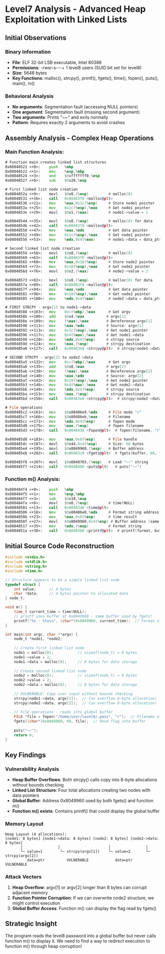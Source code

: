 # Level7 Analysis - Advanced Heap Exploitation with Linked Lists

## Initial Observations

### Binary Information
- **File**: ELF 32-bit LSB executable, Intel 80386
- **Permissions**: -rwsr-s---+ 1 level8 users (SUID bit set for level8)
- **Size**: 5648 bytes
- **Key Functions**: malloc(), strcpy(), printf(), fgets(), time(), fopen(), puts(), main(), m()

### Behavioral Analysis
- **No arguments**: Segmentation fault (accessing NULL pointers)
- **One argument**: Segmentation fault (missing second argument)
- **Two arguments**: Prints "~~" and exits normally
- **Pattern**: Requires exactly 2 arguments to avoid crashes

## Assembly Analysis - Complex Heap Operations

### Main Function Analysis:

```asm
# Function main creates linked list structures
0x08048521 <+0>:    push   %ebp
0x08048522 <+1>:    mov    %esp,%ebp
0x08048524 <+3>:    and    $0xfffffff0,%esp
0x08048527 <+6>:    sub    $0x20,%esp

# First linked list node creation
0x0804852a <+9>:    movl   $0x8,(%esp)         # malloc(8)
0x08048531 <+16>:   call   0x80483f0 <malloc@plt>
0x08048536 <+21>:   mov    %eax,0x1c(%esp)     # Store node1 pointer
0x0804853a <+25>:   mov    0x1c(%esp),%eax     # Get node1 pointer  
0x0804853e <+29>:   movl   $0x1,(%eax)         # node1->value = 1

0x08048544 <+35>:   movl   $0x8,(%esp)         # malloc(8) for data
0x0804854b <+42>:   call   0x80483f0 <malloc@plt>
0x08048550 <+47>:   mov    %eax,%edx           # Get data pointer
0x08048552 <+49>:   mov    0x1c(%esp),%eax     # Get node1 pointer
0x08048556 <+53>:   mov    %edx,0x4(%eax)      # node1->data = data_ptr

# Second linked list node creation  
0x08048559 <+56>:   movl   $0x8,(%esp)         # malloc(8)
0x08048560 <+63>:   call   0x80483f0 <malloc@plt>
0x08048565 <+68>:   mov    %eax,0x18(%esp)     # Store node2 pointer
0x08048569 <+72>:   mov    0x18(%esp),%eax     # Get node2 pointer
0x0804856d <+76>:   movl   $0x2,(%eax)         # node2->value = 2

0x08048573 <+82>:   movl   $0x8,(%esp)         # malloc(8) for data
0x0804857a <+89>:   call   0x80483f0 <malloc@plt>
0x0804857f <+94>:   mov    %eax,%edx           # Get data pointer
0x08048581 <+96>:   mov    0x18(%esp),%eax     # Get node2 pointer
0x08048585 <+100>:  mov    %edx,0x4(%eax)      # node2->data = data_ptr

# FIRST STRCPY - argv[1] to node1->data
0x08048588 <+103>:  mov    0xc(%ebp),%eax      # Get argv
0x0804858b <+106>:  add    $0x4,%eax          # argv[1]
0x0804858e <+109>:  mov    (%eax),%eax        # Dereference argv[1]
0x08048590 <+111>:  mov    %eax,%edx          # Source: argv[1]
0x08048592 <+113>:  mov    0x1c(%esp),%eax    # Get node1 pointer
0x08048596 <+117>:  mov    0x4(%eax),%eax     # Get node1->data
0x08048599 <+120>:  mov    %edx,0x4(%esp)     # strcpy source
0x0804859d <+124>:  mov    %eax,(%esp)        # strcpy destination
0x080485a0 <+127>:  call   0x80483e0 <strcpy@plt>  # strcpy(node1->data, argv[1])

# SECOND STRCPY - argv[2] to node2->data  
0x080485a5 <+132>:  mov    0xc(%ebp),%eax      # Get argv
0x080485a8 <+135>:  add    $0x8,%eax          # argv[2]
0x080485ab <+138>:  mov    (%eax),%eax        # Dereference argv[2]
0x080485ad <+140>:  mov    %eax,%edx          # Source: argv[2]
0x080485af <+142>:  mov    0x18(%esp),%eax    # Get node2 pointer
0x080485b3 <+146>:  mov    0x4(%eax),%eax     # Get node2->data
0x080485b6 <+149>:  mov    %edx,0x4(%esp)     # strcpy source
0x080485ba <+153>:  mov    %eax,(%esp)        # strcpy destination
0x080485bd <+156>:  call   0x80483e0 <strcpy@plt>  # strcpy(node2->data, argv[2])

# File operations
0x080485c2 <+161>:  mov    $0x80486e9,%edx     # File mode "r"
0x080485c7 <+166>:  mov    $0x80486eb,%eax     # Filename
0x080485cc <+171>:  mov    %edx,0x4(%esp)      # fopen mode
0x080485d0 <+175>:  mov    %eax,(%esp)         # fopen filename  
0x080485d3 <+178>:  call   0x8048430 <fopen@plt>  # fopen(filename, "r")

0x080485d8 <+183>:  mov    %eax,0x8(%esp)      # File handle
0x080485dc <+187>:  movl   $0x44,0x4(%esp)     # Size: 68 bytes
0x080485e4 <+195>:  movl   $0x8049960,(%esp)   # Buffer address
0x080485eb <+202>:  call   0x80483c0 <fgets@plt>  # fgets(buffer, 68, file)

0x080485f0 <+207>:  movl   $0x8048703,(%esp)   # Load "~~" string
0x080485f7 <+214>:  call   0x8048400 <puts@plt>   # puts("~~")
```

### Function m() Analysis:
```asm
0x080484f4 <+0>:    push   %ebp
0x080484f5 <+1>:    mov    %esp,%ebp  
0x080484f7 <+3>:    sub    $0x18,%esp
0x080484fa <+6>:    movl   $0x0,(%esp)         # time(NULL)
0x08048501 <+13>:   call   0x80483d0 <time@plt>
0x08048506 <+18>:   mov    $0x80486e0,%edx     # Format string address
0x0804850b <+23>:   mov    %eax,0x8(%esp)      # time result
0x0804850f <+27>:   movl   $0x8049960,0x4(%esp) # Buffer address (same as fgets!)
0x08048517 <+35>:   mov    %edx,(%esp)         # Format string
0x0804851a <+38>:   call   0x80483b0 <printf@plt>  # printf(format, buffer, time)
```

## Initial Source Code Reconstruction
```c
#include <stdio.h>
#include <stdlib.h>
#include <string.h>
#include <time.h>

// Structure appears to be a simple linked list node
typedef struct {
    int value;      // 4 bytes
    char *data;     // 4 bytes pointer to allocated data
} node_t;

void m() {
    time_t current_time = time(NULL);
    // printf uses buffer at 0x8049960 - same buffer used by fgets!
    printf("%s - %lu\n", (char*)0x8049960, current_time);  // Format string at 0x80486e0
}

int main(int argc, char **argv) {
    node_t *node1, *node2;
    
    // Create first linked list node
    node1 = malloc(8);           // sizeof(node_t) = 8 bytes
    node1->value = 1;
    node1->data = malloc(8);     // 8 bytes for data storage
    
    // Create second linked list node  
    node2 = malloc(8);           // sizeof(node_t) = 8 bytes
    node2->value = 2;
    node2->data = malloc(8);     // 8 bytes for data storage
    
    // VULNERABLE: Copy user input without bounds checking
    strcpy(node1->data, argv[1]);  // Can overflow 8-byte allocation!
    strcpy(node2->data, argv[2]);  // Can overflow 8-byte allocation!
    
    // File operations - reads into global buffer
    FILE *file = fopen("/home/user/level8/.pass", "r");  // Filename at 0x80486eb
    fgets((char*)0x8049960, 68, file);  // Read flag into buffer
    
    puts("~~");
    return 0;
}
```

## Key Findings

### Vulnerability Analysis
- **Heap Buffer Overflows**: Both strcpy() calls copy into 8-byte allocations without bounds checking
- **Linked List Structure**: Four total allocations creating two nodes with data pointers
- **Global Buffer**: Address 0x8049960 used by both fgets() and function m()
- **Function m() exists**: Contains printf() that could display the global buffer

### Memory Layout
```
Heap Layout (4 allocations):
[node1: 8 bytes] [node1->data: 8 bytes] [node2: 8 bytes] [node2->data: 8 bytes]
       │                │                      │                │
       └─ value=1        └─ strcpy(argv[1])    └─ value=2       └─ strcpy(argv[2])
          data=ptr          VULNERABLE            data=ptr          VULNERABLE
```

### Attack Vectors
1. **Heap Overflow**: argv[1] or argv[2] longer than 8 bytes can corrupt adjacent memory
2. **Function Pointer Corruption**: If we can overwrite node2 structure, we might control execution
3. **Global Buffer Access**: Function m() can display the flag read by fgets()

## Strategic Insight
The program reads the level8 password into a global buffer but never calls function m() to display it. We need to find a way to redirect execution to function m() through heap corruption!